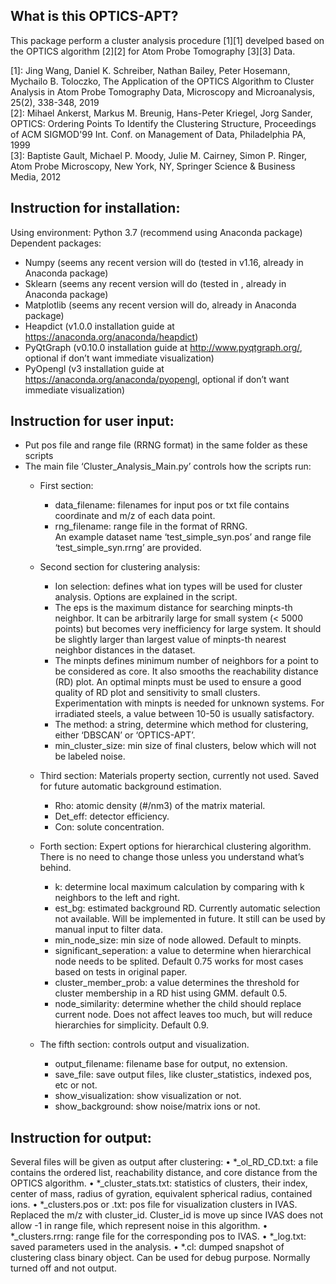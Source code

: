 ## What is this OPTICS-APT?

This package perform a cluster analysis procedure [1][1] develped based on the OPTICS algorithm [2][2] for Atom Probe Tomography [3][3] Data.

[1]: Jing Wang, Daniel K. Schreiber, Nathan Bailey, Peter Hosemann, Mychailo B. Toloczko, The Application of the OPTICS Algorithm to Cluster Analysis in Atom Probe Tomography Data, Microscopy and Microanalysis, 25(2), 338-348, 2019  
[2]: Mihael Ankerst, Markus M. Breunig, Hans-Peter Kriegel, Jorg Sander, OPTICS: Ordering Points To Identify the Clustering Structure, Proceedings of ACM SIGMOD'99 Int. Conf. on Management of Data, Philadelphia PA, 1999  
[3]: Baptiste Gault, Michael P. Moody, Julie M. Cairney, Simon P. Ringer, Atom Probe Microscopy, New York, NY, Springer Science & Business Media, 2012  



## Instruction for installation:

Using environment: Python 3.7 (recommend using Anaconda package) 
Dependent packages:
*	Numpy (seems any recent version will do (tested in v1.16, already in Anaconda package)
*	Sklearn (seems any recent version will do (tested in , already in Anaconda package)
*	Matplotlib (seems any recent version will do, already in Anaconda package)
*	Heapdict (v1.0.0 installation guide at https://anaconda.org/anaconda/heapdict)
*	PyQtGraph (v0.10.0 installation guide at http://www.pyqtgraph.org/, optional if don’t want immediate visualization)
*	PyOpengl (v3 installation guide at https://anaconda.org/anaconda/pyopengl, optional if don’t want immediate visualization)

## Instruction for user input:

*	Put pos file and range file (RRNG format) in the same folder as these scripts
*	The main file ‘Cluster_Analysis_Main.py’ controls how the scripts run:
	*	First section: 
		*	data_filename: filenames for input pos or txt file contains coordinate and m/z of each data point.  
		*	rng_filename: range file in the format of RRNG.  
		An example dataset name ‘test_simple_syn.pos’ and range file ‘test_simple_syn.rrng’ are provided.

	*	Second section for clustering analysis: 
		*	Ion selection: defines what ion types will be used for cluster analysis. Options are explained in the script.  
		*	The eps is the maximum distance for searching minpts-th neighbor. It can be arbitrarily large for small system (< 5000 points) but becomes very inefficiency for large system. It should be slightly larger than largest value of minpts-th nearest neighbor distances in the dataset.  
		*	The minpts defines minimum number of neighbors for a point to be considered as core. It also smooths the reachability distance (RD) plot. An optimal minpts must be used to ensure a good quality of RD plot and sensitivity to small clusters. Experimentation with minpts is needed for unknown systems. For irradiated steels, a value between 10-50 is usually satisfactory.  
		*	The method: a string, determine which method for clustering, either ‘DBSCAN’ or ‘OPTICS-APT’.  
		*	min_cluster_size: min size of final clusters, below which will not be labeled noise.  

	*	Third section: Materials property section, currently not used. Saved for future automatic background estimation.
		*	Rho: atomic density (#/nm3) of the matrix material.  
		*	Det_eff: detector efficiency.  
		*	Con: solute concentration.

	*	Forth section: Expert options for hierarchical clustering algorithm. There is no need to change those unless you understand what’s behind. 
		*	k: determine local maximum calculation by comparing with k neighbors to the left and right.  
		*	est_bg: estimated background RD. Currently automatic selection not available. Will be implemented in future. It still can be used by manual input to filter data.  
		*	min_node_size: min size of node allowed. Default to minpts.  
		*	significant_seperation: a value to determine when hierarchical node needs to be splited. Default 0.75 works for most cases based on tests in original paper.  
		*	cluster_member_prob: a value determines the threshold for cluster membership in a RD hist using GMM. default 0.5.   
		*	node_similarity: determine whether the child should replace current node. Does not affect leaves too much, but will reduce hierarchies for simplicity. Default 0.9.

	*	The fifth section: controls output and visualization.  
		*	output_filename: filename base for output, no extension.  
		*	save_file: save output files, like cluster_statistics, indexed pos, etc or not.  
		*	show_visualization: show visualization or not.  
		*	show_background: show noise/matrix ions or not.

## Instruction for output:

Several files will be given as output after clustering:
•	*_ol_RD_CD.txt: a file contains the ordered list, reachability distance, and core distance from the OPTICS algorithm.
•	*_cluster_stats.txt: statistics of clusters, their index, center of mass, radius of gyration, equivalent spherical radius, contained ions. 
•	*_clusters.pos or .txt: pos file for visualization clusters in IVAS. Replaced the m/z with cluster_id. Cluster_id is move up since IVAS does not allow -1 in range file, which represent noise in this algorithm.
•	*_clusters.rrng: range file for the corresponding pos to IVAS.
•	*_log.txt: saved parameters used in the analysis.
•	*.cl: dumped snapshot of clustering class binary object. Can be used for debug purpose. Normally turned off and not output.

